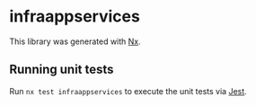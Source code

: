 # infraappservices

This library was generated with [Nx](https://nx.dev).

## Running unit tests

Run `nx test infraappservices` to execute the unit tests via [Jest](https://jestjs.io).

